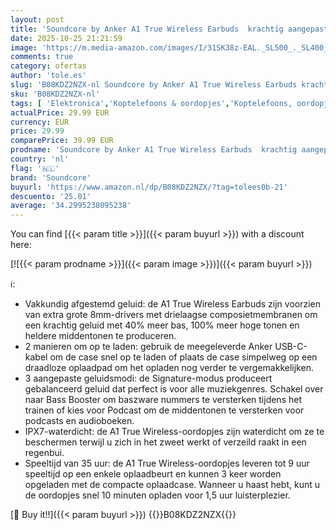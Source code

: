 ```yaml
---
layout: post
title: 'Soundcore by Anker A1 True Wireless Earbuds  krachtig aangepast geluid  35u speeltijd  draadloos opladen  snelladen via USB-C  IPX7-waterdicht  knopbediening  Bluetooth-oordopjes  pendelen  sport'
date: 2025-10-25 21:21:59
image: 'https://m.media-amazon.com/images/I/31SK38z-EAL._SL500_._SL400_.jpg'
comments: true
category: ofertas
author: 'tole.es'
slug: 'B08KDZ2NZX-nl Soundcore by Anker A1 True Wireless Earbuds krachtig...'
sku: 'B08KDZ2NZX-nl'
tags: [ 'Elektronica','Koptelefoons & oordopjes','Koptelefoons, oordopjes & accessoires','Oordopjes','soundcore','🇳🇱', ]
actualPrice: 29.99 EUR
currency: EUR
price: 29.99
comparePrice: 39.99 EUR
prodname: 'Soundcore by Anker A1 True Wireless Earbuds  krachtig aangepast geluid  35u speeltijd  draadloos opladen  snelladen via USB-C  IPX7-waterdicht  knopbediening  Bluetooth-oordopjes  pendelen  sport'
country: 'nl'
flag: '🇳🇱'
brand: 'Soundcore'
buyurl: 'https://www.amazon.nl/dp/B08KDZ2NZX/?tag=tolees0b-21'
descuento: '25.01'
average: '34.2995238095238'
---
```


You can find [{{< param title >}}]({{< param buyurl >}}) with a discount here:

[![{{< param prodname >}}]({{< param image >}})]({{< param buyurl >}})

ℹ️:

- Vakkundig afgestemd geluid: de A1 True Wireless Earbuds zijn voorzien van extra grote 8mm-drivers met drielaagse composietmembranen om een krachtig geluid met 40% meer bas, 100% meer hoge tonen en heldere middentonen te produceren.
- 2 manieren om op te laden: gebruik de meegeleverde Anker USB-C-kabel om de case snel op te laden of plaats de case simpelweg op een draadloze oplaadpad om het opladen nog verder te vergemakkelijken.
- 3 aangepaste geluidsmodi: de Signature-modus produceert gebalanceerd geluid dat perfect is voor alle muziekgenres. Schakel over naar Bass Booster om baszware nummers te versterken tijdens het trainen of kies voor Podcast om de middentonen te versterken voor podcasts en audioboeken.
- IPX7-waterdicht: de A1 True Wireless-oordopjes zijn waterdicht om ze te beschermen terwijl u zich in het zweet werkt of verzeild raakt in een regenbui.
- Speeltijd van 35 uur: de A1 True Wireless-oordopjes leveren tot 9 uur speeltijd op een enkele oplaadbeurt en kunnen 3 keer worden opgeladen met de compacte oplaadcase. Wanneer u haast hebt, kunt u de oordopjes snel 10 minuten opladen voor 1,5 uur luisterplezier.

[🛒 Buy it!!]({{< param buyurl >}})
{{<world>}}B08KDZ2NZX{{</world>}}
